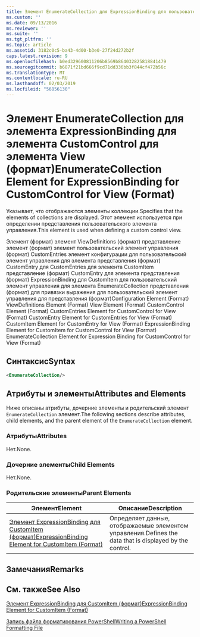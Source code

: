 ```yaml
---
title: Элемент EnumerateCollection для ExpressionBinding для пользовательский элемент управления для представления (формат) | Документация Майкрософт
ms.custom: ''
ms.date: 09/13/2016
ms.reviewer: ''
ms.suite: ''
ms.tgt_pltfrm: ''
ms.topic: article
ms.assetid: 3182c0c5-ba43-4d00-b3e0-27f24d272b2f
caps.latest.revision: 9
ms.openlocfilehash: b0ed329600811206b8569b864032825818841479
ms.sourcegitcommit: b6871f21bd666f9cd71dd336bb3f844cf472b56c
ms.translationtype: MT
ms.contentlocale: ru-RU
ms.lasthandoff: 02/03/2019
ms.locfileid: "56856130"
---
```

# <a name="enumeratecollection-element-for-expressionbinding-for-customcontrol-for-view-format"></a><span data-ttu-id="c5fd1-102">Элемент EnumerateCollection для элемента ExpressionBinding для элемента CustomControl для элемента View (формат)</span><span class="sxs-lookup"><span data-stu-id="c5fd1-102">EnumerateCollection Element for ExpressionBinding for CustomControl for View (Format)</span></span>

<span data-ttu-id="c5fd1-103">Указывает, что отображаются элементы коллекции.</span><span class="sxs-lookup"><span data-stu-id="c5fd1-103">Specifies that the elements of collections are displayed.</span></span> <span data-ttu-id="c5fd1-104">Этот элемент используется при определении представления пользовательского элемента управления.</span><span class="sxs-lookup"><span data-stu-id="c5fd1-104">This element is used when defining a custom control view.</span></span>

<span data-ttu-id="c5fd1-105">Элемент (формат) элемент ViewDefinitions (формат) представление элемент (формат) элемент пользовательский элемент управления (формат) CustomEntries элемент конфигурации для пользовательский элемент управления для элемента представления (формат) CustomEntry для CustomEntries для элемента CustomItem представление (формат) CustomEntry для элемента представления (формат) ExpressionBinding для CustomItem для пользовательский элемент управления для элемента EnumerateCollection представления (формат) для привязки выражения для пользовательский элемент управления для представления (формат)</span><span class="sxs-lookup"><span data-stu-id="c5fd1-105">Configuration Element (Format) ViewDefinitions Element (Format) View Element (Format) CustomControl Element (Format) CustomEntries Element for CustomControl for View (Format) CustomEntry Element for CustomEntries for View (Format) CustomItem Element for CustomEntry for View (Format) ExpressionBinding Element for CustomItem for CustomControl for View (Format) EnumerateCollection Element for Expression Binding for CustomControl for View (Format)</span></span>

## <a name="syntax"></a><span data-ttu-id="c5fd1-106">Синтаксис</span><span class="sxs-lookup"><span data-stu-id="c5fd1-106">Syntax</span></span>

```xml
<EnumerateCollection/>
```

## <a name="attributes-and-elements"></a><span data-ttu-id="c5fd1-107">Атрибуты и элементы</span><span class="sxs-lookup"><span data-stu-id="c5fd1-107">Attributes and Elements</span></span>

<span data-ttu-id="c5fd1-108">Ниже описаны атрибуты, дочерние элементы и родительский элемент `EnumerateCollection` элемент.</span><span class="sxs-lookup"><span data-stu-id="c5fd1-108">The following sections describe attributes, child elements, and the parent element of the `EnumerateCollection` element.</span></span>

### <a name="attributes"></a><span data-ttu-id="c5fd1-109">Атрибуты</span><span class="sxs-lookup"><span data-stu-id="c5fd1-109">Attributes</span></span>

<span data-ttu-id="c5fd1-110">Нет.</span><span class="sxs-lookup"><span data-stu-id="c5fd1-110">None.</span></span>

### <a name="child-elements"></a><span data-ttu-id="c5fd1-111">Дочерние элементы</span><span class="sxs-lookup"><span data-stu-id="c5fd1-111">Child Elements</span></span>

<span data-ttu-id="c5fd1-112">Нет.</span><span class="sxs-lookup"><span data-stu-id="c5fd1-112">None.</span></span>

### <a name="parent-elements"></a><span data-ttu-id="c5fd1-113">Родительские элементы</span><span class="sxs-lookup"><span data-stu-id="c5fd1-113">Parent Elements</span></span>

|<span data-ttu-id="c5fd1-114">Элемент</span><span class="sxs-lookup"><span data-stu-id="c5fd1-114">Element</span></span>|<span data-ttu-id="c5fd1-115">Описание</span><span class="sxs-lookup"><span data-stu-id="c5fd1-115">Description</span></span>|
|-------------|-----------------|
|[<span data-ttu-id="c5fd1-116">Элемент ExpressionBinding для CustomItem (формат)</span><span class="sxs-lookup"><span data-stu-id="c5fd1-116">ExpressionBinding Element for CustomItem (Format)</span></span>](./expressionbinding-element-for-customitem-for-controls-for-configuration-format.md)|<span data-ttu-id="c5fd1-117">Определяет данные, отображаемые элементом управления.</span><span class="sxs-lookup"><span data-stu-id="c5fd1-117">Defines the data that is displayed by the control.</span></span>|

## <a name="remarks"></a><span data-ttu-id="c5fd1-118">Замечания</span><span class="sxs-lookup"><span data-stu-id="c5fd1-118">Remarks</span></span>

## <a name="see-also"></a><span data-ttu-id="c5fd1-119">См. также</span><span class="sxs-lookup"><span data-stu-id="c5fd1-119">See Also</span></span>

[<span data-ttu-id="c5fd1-120">Элемент ExpressionBinding для CustomItem (формат)</span><span class="sxs-lookup"><span data-stu-id="c5fd1-120">ExpressionBinding Element for CustomItem (Format)</span></span>](./expressionbinding-element-for-customitem-for-controls-for-configuration-format.md)

[<span data-ttu-id="c5fd1-121">Запись файла форматирования PowerShell</span><span class="sxs-lookup"><span data-stu-id="c5fd1-121">Writing a PowerShell Formatting File</span></span>](./writing-a-powershell-formatting-file.md)
